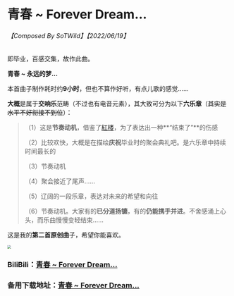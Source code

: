 # 青春 ~ Forever Dream...

###### 【Composed By SoTWild】【2022/06/19】

即毕业，百感交集，故作此曲。

**青春 ~ 永远的梦...**

本首曲子制作耗时约**9小时**，但也不算作好听，有点儿歌的感觉……

**大概**是属于**交响乐**范畴（不过也有电音元素），其大致可分为以下**六乐章**（~~其实是水平不好衔接不到位~~）：

> （1）这是**节奏动机**，借鉴了[紅楼](https://music.163.com/#/song?id=22636727)，为了表达出一种**“结束了”**的伤感
>
> （2）比较欢快，大概是在描绘**庆祝**毕业时的聚会典礼吧。是六乐章中持续时间最长的
>
> （3）节奏动机
>
> （4）聚会接近了尾声……
>
> （5）辽阔的一段乐章，表达对未来的希望和向往
>
> （6）节奏动机。大家有的**已分道扬镳**，有的**仍能携手并进**。不舍感涌上心头，而乐曲慢慢变轻结束……

这是我的**第二首原创曲**子，希望你能喜欢。

<img src="https://i2.imgu.cc/images/2022/06/18/C8OPD.png" style="zoom:50%;" />



### BiliBili：[青春 ~ Forever Dream...](https://www.bilibili.com/audio/au3053998)

### 备用下载地址：[青春 ~ Forever Dream...](https://github.com/SoTWild/SoTWild.github.io/raw/main/others/EndProduct/Teenage%20~%20Forever%20Dream/%E9%9D%92%E6%98%A5%20~%20Forever%20Dream....mp3)